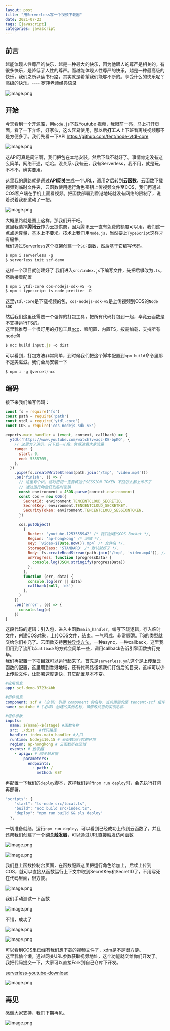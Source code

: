 ```yaml
---
layout: post
title: "用Serverless写一个视频下载器"
date: 2021-07-23
tags: [javascript]
categories: javascript
---
```


## 前言

越能体现人性尊严的快乐，越是一种最大的快乐，因为他跟人的尊严是相关的。有很多快乐，是降低了人性的尊严。而越能体现人性尊严的快乐，越是一种最高级的快乐，我们之所以读书行路，其实就是希望我们能够不断的。享受什么的快乐呢？高级的快乐。---- 罗翔老师经典语录


![image.png](https://p9-juejin.byteimg.com/tos-cn-i-k3u1fbpfcp/75ff6c4b6d5b4cdcae468f7313ca9f28~tplv-k3u1fbpfcp-watermark.image)

## 开始

今天看到一个开源库，用`Node.js`下载Youtube 视频，我眼前一亮，马上打开页面，看了一下介绍，好家伙，这么容易使用，那以后**打工人**上下班看离线视频那不是方便多了。我们先看一下API
https://github.com/fent/node-ytdl-core

![image.png](https://p9-juejin.byteimg.com/tos-cn-i-k3u1fbpfcp/a112e7d13dad4d6ab8475a454f36776f~tplv-k3u1fbpfcp-watermark.image)

这API可真是简洁啊，我们把包在本地安装，然后下载不就好了。事情肯定没有这么简单，网络不通，哈哈。没关系~我有云，我有Serverless，我不用，就是玩。不不不，确实要用。

这里我的思路就是通过**API网关**生成一个URL，调用之后转到**云函数**，云函数下载视频到临时文件夹，云函数使用运行角色密钥上传视频文件至COS，我们再通过COS客户端在手机上面看视频。把函数部署到香港地域就没有网络的限制了，说着说着我都激动了一把。

![image.png](https://p3-juejin.byteimg.com/tos-cn-i-k3u1fbpfcp/7fea631c50c241dc8149b702597346e0~tplv-k3u1fbpfcp-watermark.image)

大概思路就是图上这样。那我们开干吧。  
这里我选择**腾讯云**作为云提供商，因为腾讯云一直有免费的额度可以用，我们这一点点运算量，基本上不要米。技术上我们用`Node.js`，当然要上`TypeScript`这样才有逼格。  
我们通过Serverless这个框架创建一个`SCF`函数，然后基于它编写代码。

```js
$ npm i serverless -g
$ serverless init scf-demo
```
这样一个项目就创建好了
我们进入`src/index.js`下编写文件，先把后缀改为`.ts`，然后接着配置

```js
$ npm i ytdl-core cos-nodejs-sdk-v5 -S
$ npm i typescript ts-node prettier -D
```
这里`ytdl-core`是下载视频的包，`cos-nodejs-sdk-v5`是上传视频到COS的`Node SDK`

然后我们这里还需要一个强悍的打包工具，把所有代码打包到一起，毕竟云函数是不支持运行TS的。  
这里我推荐一个很好用的打包工具[ncc](https://github.com/vercel/ncc)，零配置，内置TS，按需加载，支持所有node包
```js
$ ncc build input.js -o dist
```
可以看到，打包方法非常简单，到时候我们把这个脚本配置到`npm build`命令里那不是美滋滋。我们全局安装一下
```js
$ npm i -g @vercel/ncc
```

## 编码

接下来我们编写代码：

```js
const fs = require('fs')
const path = require('path')
const ytdl = require('ytdl-core')
const COS = require('cos-nodejs-sdk-v5')

exports.main_handler = (event, context, callback) => {
  ytdl('https://www.youtube.com/watch?v=aqz-KE-bpKQ', {
    // 这里为了演示，只下载一小段，免得浪费大家流量
    range: {
      start: 0,
      end: 5355705,
    },
  })
    .pipe(fs.createWriteStream(path.join('/tmp', 'video.mp4')))
    .on('finish', () => {
      // 这里有个坑，临时密钥一定要填这个SESSION TOKEN 不然怎么都上传不了
      // 通过运行角色获取临时密钥
      const environment = JSON.parse(context.environment)
      const cos = new COS({
        SecretId: environment.TENCENTCLOUD_SECRETID,
        SecretKey: environment.TENCENTCLOUD_SECRETKEY,
        SecurityToken: environment.TENCENTCLOUD_SESSIONTOKEN,
      })

      cos.putObject(
        {
          Bucket: 'youtube-1253555942' /* 我们创建的COS Bucket */,
          Region: 'ap-hongkong' /* 地域 */,
          Key: `video-${Date.now()}.mp4` /* 文件名 */,
          StorageClass: 'STANDARD' /* 默认就好了 */,
          Body: fs.createReadStream(path.join('/tmp', 'video.mp4')), // 上传文件对象
          onProgress: function (progressData) {
            console.log(JSON.stringify(progressData))
          },
        },
        function (err, data) {
          console.log(err || data)
          callback(null, 'ok')
        },
      )
    })
    .on('error', (e) => {
      console.log(e)
    })
}

```
这段代码的逻辑：引入包，进入主函数`main_handler`，编写下载逻辑，存入临时文件，创建COS对象，上传COS文件，结束。一气呵成，非常顺滑。TS的类型就交给你们补充了。云函数支持[两种异步方法](https://cloud.tencent.com/document/product/583/11060#node.js-10.15-.E5.8F.8A-12.16-.E7.9A.84.E5.BC.82.E6.AD.A5.E7.89.B9.E6.80.A7)，一种async，一种callback，这里我们用到了流所以`callback`的方式会简单一些，调用callback告诉引擎函数执行完毕。  
我们再配置一下项目就可以运行起来了。首先是`serverless.yml`这个是上传至云函数的配置，这里用到香港地域，还有代码路径填我们打包后的目录，这样可以少上传些文件，让部署速度更快，其它配置基本不变。

```yaml
#应用信息
app: scf-demo-3723d4bb

#组件信息
component: scf # (必填) 引用 component 的名称，当前用到的是 tencent-scf 组件
name: youtube # (必填) 创建的实例名称，请修改成您的实例名称

#组件参数
inputs:
  name: ${name}-${stage} #函数名称
  src: ./dist  #代码路径
  handler: index.main_handler #入口
  runtime: Nodejs10.15 # 云函数运行时的环境
  region: ap-hongkong # 云函数所在区域
  events: # 触发器
    - apigw: # 网关触发器
        parameters:
          endpoints:
            - path: /
              method: GET

```

再配置一下我们的`deploy`脚本，这样我们运行`npm run deploy`时，会先执行打包再部署。

```js
"scripts": {
    "start": "ts-node src/local.ts",
    "build": "ncc build src/index.ts",
    "deploy": "npm run build && sls deploy"
  },
```
一切准备就绪，运行`npm run deploy`，可以看到已经成功上传到云函数了。并且还帮我们创建了一个**网关触发器**，可以通过URL直接触发访问函数

![image.png](https://p1-juejin.byteimg.com/tos-cn-i-k3u1fbpfcp/18fde7e92bdb4081a6470f82b9101ef7~tplv-k3u1fbpfcp-watermark.image)


![image.png](https://p9-juejin.byteimg.com/tos-cn-i-k3u1fbpfcp/29ca0d80c2e0457496101a28b7555bb2~tplv-k3u1fbpfcp-watermark.image)

我们登上函数控制台页面，在函数配置这里把运行角色给加上，后续上传到COS，就可以直接从函数运行上下文中取到SecretKey和SecretID了，不用写死在代码里面，很方便。

![image.png](https://p3-juejin.byteimg.com/tos-cn-i-k3u1fbpfcp/c0997f9b77544e6aba076521a4ae818b~tplv-k3u1fbpfcp-watermark.image)

我们手动测试一下函数

![image.png](https://p1-juejin.byteimg.com/tos-cn-i-k3u1fbpfcp/9929e3ccdadb418eb17c8ffd0d0f0d64~tplv-k3u1fbpfcp-watermark.image)

不错，成功了


![image.png](https://p1-juejin.byteimg.com/tos-cn-i-k3u1fbpfcp/3eb8eb91d0eb42308c35204de576d53b~tplv-k3u1fbpfcp-watermark.image)

![image.png](https://p1-juejin.byteimg.com/tos-cn-i-k3u1fbpfcp/aa1b9e3812e5489583ee20253fe15275~tplv-k3u1fbpfcp-watermark.image)

可以看到COS里已经有我们想下载的视频文件了，xdm是不是很方便。  
这里我偷个懒，通过网关URL参数获取视频地址，这个功能就交给你们开发了。  
我把代码提交一下，大家可以直接Fork到自己仓库下开发。

[serverless-youtube-download](https://github.com/bodyno/serverless-youtube-download)

![image.png](https://p3-juejin.byteimg.com/tos-cn-i-k3u1fbpfcp/545c185a8b8c46a8add3f76e95710bd1~tplv-k3u1fbpfcp-watermark.image)

## 再见

感谢大家支持，我们下期再见。

![image.png](https://p3-juejin.byteimg.com/tos-cn-i-k3u1fbpfcp/849922d87cfb4ea89f42a7548d4c3c36~tplv-k3u1fbpfcp-watermark.image)
